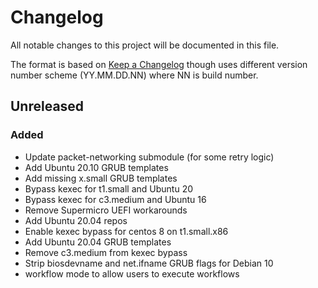 # Changelog
All notable changes to this project will be documented in this file.

The format is based on [Keep a Changelog](http://keepachangelog.com/en/1.0.0/) though uses different version number scheme (YY.MM.DD.NN) where NN is build number.

## Unreleased

### Added
- Update packet-networking submodule (for some retry logic)
- Add Ubuntu 20.10 GRUB templates
- Add missing x.small GRUB templates
- Bypass kexec for t1.small and Ubuntu 20
- Bypass kexec for c3.medium and Ubuntu 16
- Remove Supermicro UEFI workarounds
- Add Ubuntu 20.04 repos
- Enable kexec bypass for centos 8 on t1.small.x86
- Add Ubuntu 20.04 GRUB templates
- Remove c3.medium from kexec bypass
- Strip biosdevname and net.ifname GRUB flags for Debian 10
- workflow mode to allow users to execute workflows
